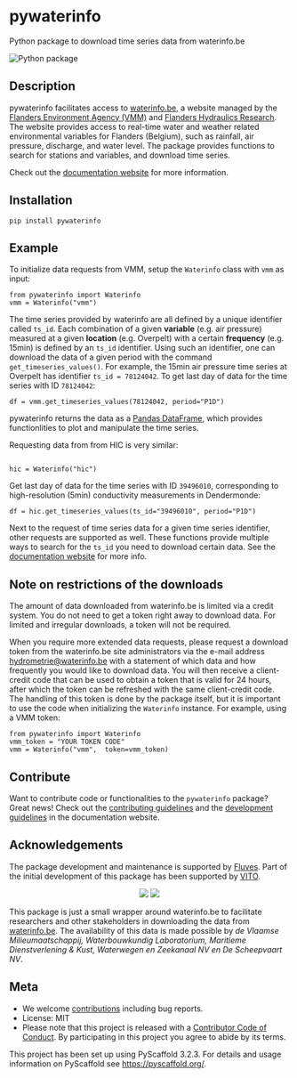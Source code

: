 # pywaterinfo

Python package to download time series data from waterinfo.be

![Python package](https://github.com/fluves/pywaterinfo/actions/workflows/ci.yml/badge.svg?branch=master)

## Description

pywaterinfo facilitates access to [waterinfo.be](https://www.waterinfo.be/), a website managed by the [Flanders Environment Agency (VMM)](https://en.vmm.be/) and [Flanders Hydraulics Research](https://www.waterbouwkundiglaboratorium.be/). The website provides access to real-time water and weather related environmental variables for Flanders (Belgium), such as rainfall, air pressure, discharge, and water level. The package provides functions to search for stations and variables, and download time series.

Check out the [documentation website](https://fluves.github.io/pywaterinfo/) for more information.

## Installation

```
pip install pywaterinfo
```

## Example

To initialize data requests from VMM, setup the `Waterinfo` class with `vmm` as input:

```
from pywaterinfo import Waterinfo
vmm = Waterinfo("vmm")
```

The time series provided by waterinfo are all defined by a unique identifier called `ts_id`. Each combination of a given __variable__ (e.g. air pressure)
measured at a given __location__ (e.g. Overpelt) with a certain __frequency__ (e.g. 15min) is defined by an `ts_id` identifier. Using such an identifier,
one can download the data of a given period with the command `get_timeseries_values()`. For example, the 15min air pressure time series
at Overpelt has identifier `ts_id = 78124042`. To get last day of data for the time series with ID `78124042`:

```
df = vmm.get_timeseries_values(78124042, period="P1D")
```

pywaterinfo returns the data as a [Pandas DataFrame](https://pandas.pydata.org/pandas-docs/stable/index.html), which provides functionlities to plot and manipulate the time series.

Requesting data from from HIC is very similar:

```

hic = Waterinfo("hic")
```

Get last day of data for the time series with ID `39496010`, corresponding to high-resolution (5min) conductivity measurements in Dendermonde:

```
df = hic.get_timeseries_values(ts_id="39496010", period="P1D")
```

Next to the request of time series data for a given time series identifier, other
requests are supported as well. These functions provide multiple ways to search for the
`ts_id` you need to download certain data. See the [documentation website](https://fluves.github.io/pywaterinfo/) for more info.

## Note on restrictions of the downloads

The amount of data downloaded from waterinfo.be is limited via a credit system. You do not need to get a token right away to download data. For limited and irregular downloads, a token will not be required.

When you require more extended data requests, please request a download token from the waterinfo.be site administrators via the e-mail address <hydrometrie@waterinfo.be> with a statement of which data and how frequently you would like to download data. You will then receive a client-credit code that can be used to obtain a token that is valid for 24 hours, after which the token can be refreshed with the same client-credit code. The handling of this token is done by
the package itself, but it is important to use the code when initializing the `Waterinfo` instance. For example, using a VMM token:

```
from pywaterinfo import Waterinfo
vmm_token = "YOUR TOKEN CODE"
vmm = Waterinfo("vmm",  token=vmm_token)
```

## Contribute

Want to contribute code or functionalities to the `pywaterinfo` package? Great news! Check out the [contributing guidelines](https://fluves.github.io/pywaterinfo/contributing.html) and the [development guidelines](https://fluves.github.io/pywaterinfo/contributing.html#development-guidelines) in the documentation website.

## Acknowledgements

The package development and maintenance is supported by [Fluves](https://fluves.com/).
Part of the initial development of this package has been supported by [VITO](https://vito.be).

<p align="center">
  <img src="./docs/_static/img/logo_fluves.png">
  <img src="./docs/_static/img/logo_vito.png">
</p>

This package is just a small wrapper around waterinfo.be to facilitate researchers and other stakeholders in downloading the data from [waterinfo.be](http://www.waterinfo.be). The availability of this data is made possible by *de Vlaamse Milieumaatschappij, Waterbouwkundig Laboratorium, Maritieme Dienstverlening & Kust, Waterwegen en Zeekanaal NV en De Scheepvaart NV*.

## Meta

* We welcome [contributions](.github/CONTRIBUTING.rst) including bug reports.
* License: MIT
* Please note that this project is released with a [Contributor Code of Conduct](.github/CODE_OF_CONDUCT.rst). By participating in this project you agree to abide by its terms.

This project has been set up using PyScaffold 3.2.3. For details and usage
information on PyScaffold see https://pyscaffold.org/.
